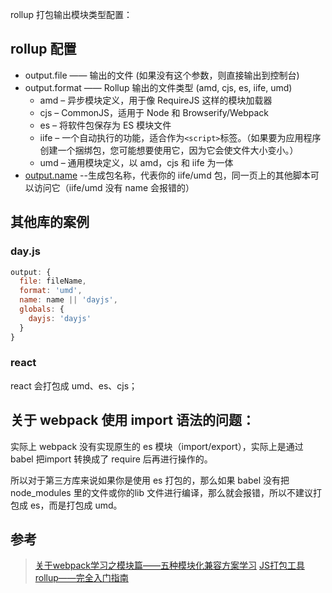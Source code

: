 rollup 打包输出模块类型配置：

## rollup 配置

- output.file —— 输出的文件 (如果没有这个参数，则直接输出到控制台)
- output.format —— Rollup 输出的文件类型 (amd, cjs, es, iife, umd)
  - amd – 异步模块定义，用于像 RequireJS 这样的模块加载器
  - cjs – CommonJS，适用于 Node 和 Browserify/Webpack
  - es – 将软件包保存为 ES 模块文件
  - iife – 一个自动执行的功能，适合作为`<script>`标签。（如果要为应用程序创建一个捆绑包，您可能想要使用它，因为它会使文件大小变小。）
  - umd – 通用模块定义，以 amd，cjs 和 iife 为一体
- [output.name](http://output.name) --生成包名称，代表你的 iife/umd 包，同一页上的其他脚本可以访问它（iife/umd 没有 name 会报错的）

## 其他库的案例

### day.js

```js
output: {
  file: fileName,
  format: 'umd',
  name: name || 'dayjs',
  globals: {
    dayjs: 'dayjs'
  }
}
```

### react

react 会打包成 umd、es、cjs；





## 关于 webpack 使用 import 语法的问题：

实际上 webpack 没有实现原生的 es 模块（import/export），实际上是通过 babel 把import 转换成了 require 后再进行操作的。

所以对于第三方库来说如果你是使用 es 打包的，那么如果 babel 没有把 node_modules 里的文件或你的lib 文件进行编译，那么就会报错，所以不建议打包成 es，而是打包成 umd。



## 参考

> [关于webpack学习之模块篇——五种模块化兼容方案学习](https://github.com/Hibop/Hibop.github.io/issues/16#)
> [JS打包工具rollup——完全入门指南](https://segmentfault.com/a/1190000010628352) 

